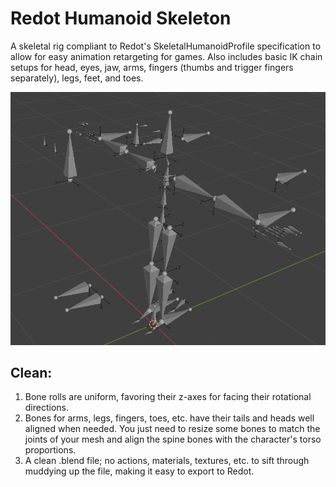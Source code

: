 # Redot Humanoid Skeleton
A skeletal rig compliant to Redot's SkeletalHumanoidProfile specification to allow for easy animation retargeting for games. Also includes basic IK chain setups for head, eyes, jaw, arms, fingers (thumbs and trigger fingers separately), legs, feet, and toes.

![Screenshot](redot_humanoid_skeleton.png)

## Clean:
1. Bone rolls are uniform, favoring their z-axes for facing their rotational directions.
2. Bones for arms, legs, fingers, toes, etc. have their tails and heads well aligned when needed. You just need to resize some bones to match the joints of your mesh and align the spine bones with the character's torso proportions.
3. A clean .blend file; no actions, materials, textures, etc. to sift through muddying up the file, making it easy to export to Redot.
